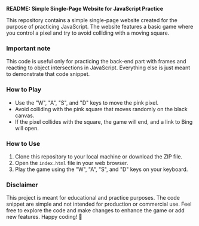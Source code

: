 
**README: Simple Single-Page Website for JavaScript Practice**

This repository contains a simple single-page website created for the purpose of practicing JavaScript. The website features a basic game where you control a pixel and try to avoid colliding with a moving square.

### Important note
This code is useful only for practicing the back-end part with frames and reacting to object intersections in JavaScript. 
Everything else is just meant to demonstrate that code snippet.

### How to Play
- Use the "W", "A", "S", and "D" keys to move the pink pixel.
- Avoid colliding with the pink square that moves randomly on the black canvas.
- If the pixel collides with the square, the game will end, and a link to Bing will open.

### How to Use
1. Clone this repository to your local machine or download the ZIP file.
2. Open the `index.html` file in your web browser.
3. Play the game using the "W", "A", "S", and "D" keys on your keyboard.


### Disclaimer
This project is meant for educational and practice purposes. The code snippet are simple and not intended for production or commercial use.
Feel free to explore the code and make changes to enhance the game or add new features. Happy coding! 🚀

